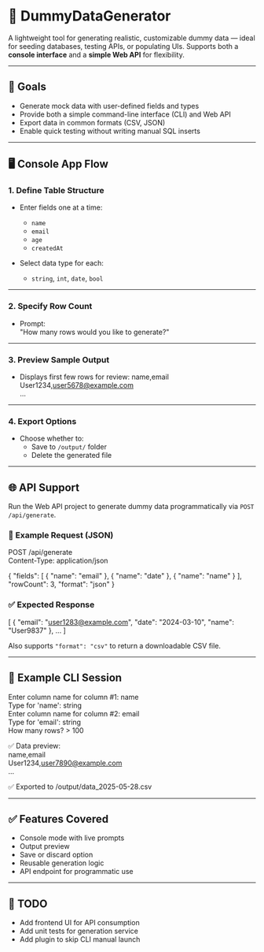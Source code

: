 ﻿# 🧪 DummyDataGenerator

A lightweight tool for generating realistic, customizable dummy data — ideal for seeding databases, testing APIs, or populating UIs. Supports both a **console interface** and a **simple Web API** for flexibility.

---

## 🎯 Goals

- Generate mock data with user-defined fields and types
- Provide both a simple command-line interface (CLI) and Web API
- Export data in common formats (CSV, JSON)
- Enable quick testing without writing manual SQL inserts

---

## 🖥️ Console App Flow

### 1. **Define Table Structure**
- Enter fields one at a time:
  - `name`
  - `email`
  - `age`
  - `createdAt`

- Select data type for each:
  - `string`, `int`, `date`, `bool`

---

### 2. **Specify Row Count**
- Prompt:  
  "How many rows would you like to generate?"

---

### 3. **Preview Sample Output**
- Displays first few rows for review:
  name,email  
  User1234,user5678@example.com  
  ...

---

### 4. **Export Options**
- Choose whether to:
  - Save to `/output/` folder
  - Delete the generated file

---

## 🌐 API Support

Run the Web API project to generate dummy data programmatically via `POST /api/generate`.

### 🔗 Example Request (JSON)
POST /api/generate  
Content-Type: application/json

{
  "fields": [
    { "name": "email" },
    { "name": "date" },
    { "name": "name" }
  ],
  "rowCount": 3,
  "format": "json"
}

### ✅ Expected Response

[
  { "email": "user1283@example.com", "date": "2024-03-10", "name": "User9837" },
  ...
]

Also supports `"format": "csv"` to return a downloadable CSV file.

---

## 🧪 Example CLI Session

Enter column name for column #1: name  
Type for 'name': string  
Enter column name for column #2: email  
Type for 'email': string  
How many rows? > 100

✅ Data preview:  
name,email  
User1234,user7890@example.com  
...

✅ Exported to /output/data_2025-05-28.csv

---

## ✅ Features Covered

- Console mode with live prompts
- Output preview
- Save or discard option
- Reusable generation logic
- API endpoint for programmatic use

---

## 🔧 TODO

- Add frontend UI for API consumption
- Add unit tests for generation service
- Add plugin to skip CLI manual launch
